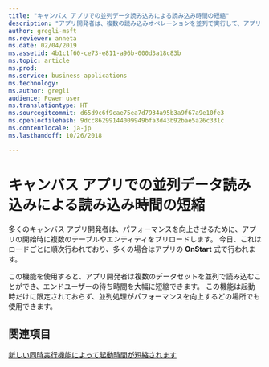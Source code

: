 ```yaml
---
title: "キャンバス アプリでの並列データ読み込みによる読み込み時間の短縮"
description: "アプリ開発者は、複数の読み込みオペレーションを並列で実行して、アプリ ユーザーの全体的な待ち時間を短縮できます。"
author: gregli-msft
ms.reviewer: anneta
ms.date: 02/04/2019
ms.assetid: 4b1c1f60-ce73-e811-a96b-000d3a18c83b
ms.topic: article
ms.prod: 
ms.service: business-applications
ms.technology: 
ms.author: gregli
audience: Power user
ms.translationtype: HT
ms.sourcegitcommit: d65d9c6f9cae75ea7d7934a95b3a9f67a9e10fe3
ms.openlocfilehash: 9dcc86299144009949bfa3d43b92bae5a26c331c
ms.contentlocale: ja-jp
ms.lasthandoff: 10/26/2018

---
```

# <a name="faster-load-times-with-parallel-data-loading-in-canvas-apps"></a>キャンバス アプリでの並列データ読み込みによる読み込み時間の短縮




多くのキャンバス アプリ開発者は、パフォーマンスを向上させるために、アプリの開始時に複数のテーブルやエンティティをプリロードします。 今日、これはロードごとに順次行われており、多くの場合はアプリの **OnStart** 式で行われます。 

この機能を使用すると、アプリ開発者は複数のデータセットを並列で読み込むことができ、エンドユーザーの待ち時間を大幅に短縮できます。  この機能は起動時だけに限定されておらず、並列処理がパフォーマンスを向上するどの場所でも使用できます。

## <a name="related-topic"></a>関連項目

[新しい同時実行機能によって起動時間が短縮されます](https://powerapps.microsoft.com/blog/enjoy-faster-startup-times-with-the-new-concurrent-function/)
